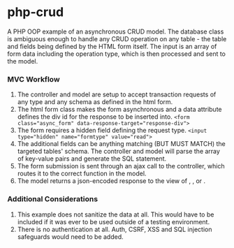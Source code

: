 # php-crud

A PHP OOP example of an asynchronous CRUD model.  The database class is ambiguous enough to handle any CRUD operation on any table - the table and fields being defined by the HTML form itself.  The input is an array of form data including the operation type, which is then processed and sent to the model.

### MVC Workflow
1. The controller and model are setup to accept transaction requests of any type and any schema as defined in the html form.
2. The html form class makes the form asynchronous and a data attribute defines the div id for the response to be inserted into. ```<form class="async_form" data-response-target="response-div">```
3. The form requires a hidden field defining the request type. ```<input type="hidden" name="formtype" value="read">```
4. The additional fields can be anything matching (BUT MUST MATCH) the targeted tables' schema.  The controller and model will parse the array of key-value pairs and generate the SQL statement.
5. The form submission is sent through an ajax call to the controller, which routes it to the correct function in the model.
6. The model returns a json-encoded response to the view of <success>, <error>, or <data>.

### Additional Considerations
1. This example does not sanitize the data at all. This would have to be included if it was ever to be used outside of a testing environment.
2. There is no authentication at all.  Auth, CSRF, XSS and SQL injection safeguards would need to be added.
